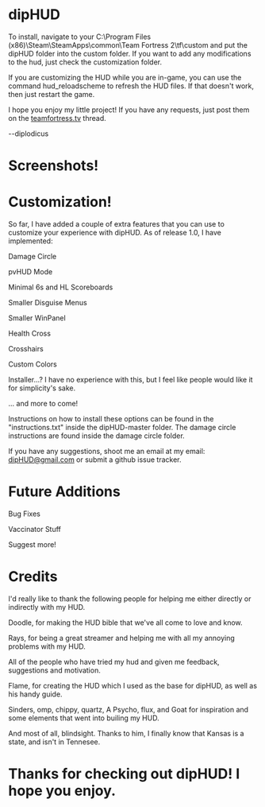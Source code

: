 dipHUD
======

To install, navigate to your C:\Program Files (x86)\Steam\SteamApps\common\Team Fortress 2\tf\custom and put the dipHUD folder into the custom folder. If you want to add any modifications to the hud, just check the customization folder. 

If you are customizing the HUD while you are in-game, you can use the command hud_reloadscheme to refresh the HUD files. If that doesn't work, then just restart the game.

I hope you enjoy my little project! If you have any requests, just post them on the [teamfortress.tv](http://teamfortress.tv/forum/thread/12492-diphud-is-now-complete) thread.

--diplodicus

Screenshots!
============


Customization!
===========================================================================
So far, I have added a couple of extra features that you can use to customize your experience with dipHUD. As of release 1.0, I have implemented:

Damage Circle

pvHUD Mode

Minimal 6s and HL Scoreboards

Smaller Disguise Menus

Smaller WinPanel

Health Cross

Crosshairs

Custom Colors

Installer...? I have no experience with this, but I feel like people would like it for simplicity's sake.

... and more to come!

Instructions on how to install these options can be found in the "instructions.txt" inside the dipHUD-master folder. The damage circle instructions are found inside the damage circle folder.

If you have any suggestions, shoot me an email at my email: dipHUD@gmail.com or submit a github issue tracker.


Future Additions
===========================================================================
Bug Fixes

Vaccinator Stuff

Suggest more!

Credits
===========================================================================
I'd really like to thank the following people for helping me either directly or indirectly with my HUD.

Doodle, for making the HUD bible that we've all come to love and know.

Rays, for being a great streamer and helping me with all my annoying problems with my HUD.

All of the people who have tried my hud and given me feedback, suggestions and motivation.

Flame, for creating the HUD which I used as the base for dipHUD, as well as his handy guide.

Sinders, omp, chippy, quartz, A Psycho, flux, and Goat for inspiration and some elements that went into builing my HUD.

And most of all, blindsight. Thanks to him, I finally know that Kansas is a state, and isn't in Tennesee. 


Thanks for checking out dipHUD! I hope you enjoy.
===========================================================================
